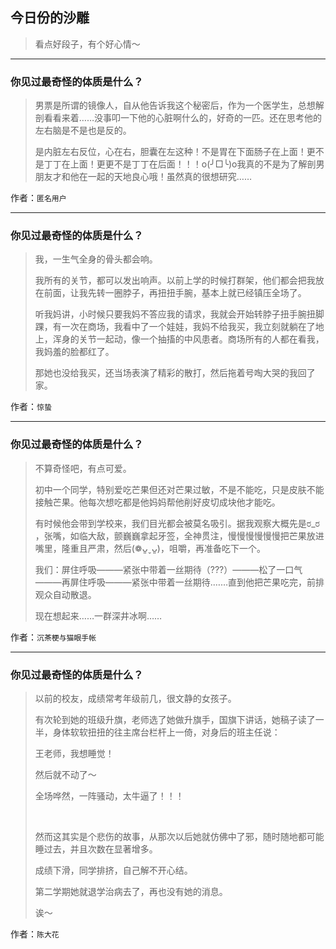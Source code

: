 ## 今日份的沙雕

> 看点好段子，有个好心情～


 
---

### 你见过最奇怪的体质是什么？

> 男票是所谓的镜像人，自从他告诉我这个秘密后，作为一个医学生，总想解剖看看来着……没事叩一下他的心脏啊什么的，好奇的一匹。还在思考他的左右脑是不是也是反的。
> 
> 是内脏左右反位，心在右，胆囊在左这种！不是胃在下面肠子在上面！更不是丁丁在上面！更更不是丁丁在后面！！！o(╯□╰)o我真的不是为了解剖男朋友才和他在一起的天地良心哦！虽然真的很想研究……


作者：`匿名用户`

---

### 你见过最奇怪的体质是什么？

> 我，一生气全身的骨头都会响。
> 
> 我所有的关节，都可以发出响声。以前上学的时候打群架，他们都会把我放在前面，让我先转一圈脖子，再扭扭手腕，基本上就已经镇压全场了。
> 
> 听我妈讲，小时候只要我妈不答应我的请求，我就会开始转脖子扭手腕扭脚踝，有一次在商场，我看中了一个娃娃，我妈不给我买，我立刻就躺在了地上，浑身的关节一起动，像一个抽搐的中风患者。商场所有的人都在看我，我妈羞的脸都红了。
> 
> 那她也没给我买，还当场表演了精彩的散打，然后拖着号啕大哭的我回了家。


作者：`惊蛰`

---

### 你见过最奇怪的体质是什么？

> 不算奇怪吧，有点可爱。
> 
> 初中一个同学，特别爱吃芒果但还对芒果过敏，不是不能吃，只是皮肤不能接触芒果。他每次想吃都是他妈妈帮他削好皮切成块他才能吃。
> 
> 有时候他会带到学校来，我们目光都会被莫名吸引。据我观察大概先是ರ_ರ ，张嘴，如临大敌，颤巍巍拿起牙签，全神贯注，慢慢慢慢慢慢把芒果放进嘴里，隆重且严肃，然后(❁ᴗ͈ˬᴗ͈)，咀嚼，再准备吃下一个。
> 
> 我们：屏住呼吸———紧张中带着一丝期待（???）———松了一口气———再屏住呼吸———紧张中带着一丝期待.……直到他把芒果吃完，前排观众自动散退。
> 
> 现在想起来……一群深井冰啊……


作者：`沉茶梗与猫眼手帐`

---

### 你见过最奇怪的体质是什么？

> 以前的校友，成绩常考年级前几，很文静的女孩子。
> 
> 有次轮到她的班级升旗，老师选了她做升旗手，国旗下讲话，她稿子读了一半，身体软软扭扭的往主席台栏杆上一倚，对身后的班主任说：
> 
> 王老师，我想睡觉！
> 
> 然后就不动了～
> 
> 全场哗然，一阵骚动，太牛逼了！！！
> 
>  
> 
> 然而这其实是个悲伤的故事，从那次以后她就仿佛中了邪，随时随地都可能睡过去，并且次数在显著增多。
> 
> 成绩下滑，同学排挤，自己解不开心结。
> 
> 第二学期她就退学治病去了，再也没有她的消息。
> 
> 诶～


作者：`陈大花`